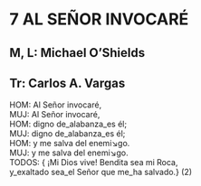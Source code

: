# 7 AL SEÑOR INVOCARÉ

## M, L: Michael O’Shields
## Tr: Carlos A. Vargas

HOM: Al Señor invocaré,  
MUJ: Al Señor invocaré,  
HOM: digno de_alabanza_es él;  
MUJ: digno de_alabanza_es él;  
HOM: y me salva del enemi↘go.  
MUJ: y me salva del enemi↘go.  
TODOS: { ¡Mi Dios vive! Bendita sea mi Roca,  
y_exaltado sea_el Señor que me_ha salvado.} (2)  

